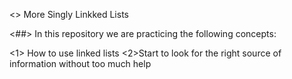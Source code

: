<> More Singly Linkked Lists

<##> In this repository we are practicing the following concepts:

<1> How to use linked lists
<2>Start to look for the right source of information without too much help